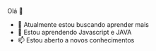  Olá 👋

- 🔭 Atualmente estou buscando aprender mais
- 🌱 Estou aprendendo Javascript e JAVA
- 📫 Estou aberto a novos conhecimentos

